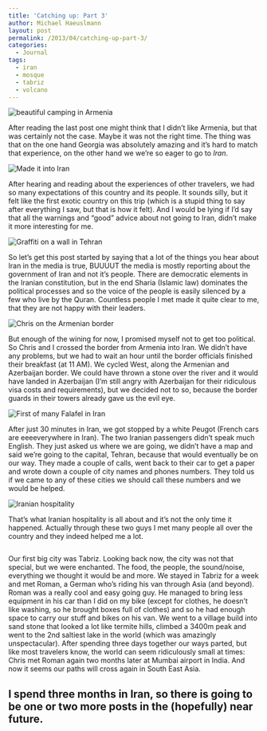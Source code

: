 ```yaml
---
title: 'Catching up: Part 3'
author: Michael Haeuslmann
layout: post
permalink: /2013/04/catching-up-part-3/
categories:
  - Journal
tags:
  - iran
  - mosque
  - tabriz
  - volcano
---
```

<p class="center">
  <img src="http://mike-on-a-bike.com/wp-content/uploads/2013/04/armenia.jpg" alt="beautiful camping in Armenia" />
</p>

After reading the last post one might think that I didn&#8217;t like Armenia, but that was certainly not the case. Maybe it was not the right time. The thing was that on the one hand Georgia was absolutely amazing and it&#8217;s hard to match that experience, on the other hand we we&#8217;re so eager to go to *Iran*.

<p class="center">
  <img src="http://mike-on-a-bike.com/wp-content/uploads/2013/04/iran_victory.jpg" alt="Made it into Iran" />
</p>

After hearing and reading about the experiences of other travelers, we had so many expectations of this country and its people. It sounds silly, but it felt like the first exotic country on this trip (which is a stupid thing to say after everything I saw, but that is how it felt). And I would be lying if I&#8217;d say that all the warnings and &#8220;good&#8221; advice about not going to Iran, didn&#8217;t make it more interesting for me.

<p class="center">
  <img src="http://mike-on-a-bike.com/wp-content/uploads/2013/04/usa.jpg" alt="Graffiti on a wall in Tehran" />
</p>

So let&#8217;s get this post started by saying that a lot of the things you hear about Iran in the media is true, BUUUUT the media is mostly reporting about the government of Iran and not it&#8217;s people. There are democratic elements in the Iranian constitution, but in the end Sharia (Islamic law) dominates the political processes and so the voice of the people is easily silenced by a few who live by the Quran. Countless people I met made it quite clear to me, that they are not happy with their leaders.

<p class="center">
  <img src="http://mike-on-a-bike.com/wp-content/uploads/2013/04/chris_armenia_border.jpg" alt="Chris on the Armenian border" />
</p>

But enough of the wining for now, I promised myself not to get too political. So Chris and I crossed the border from Armenia into Iran. We didn&#8217;t have any problems, but we had to wait an hour until the border officials finished their breakfast (at 11 AM). We cycled West, along the Armenian and Azerbaijan border. We could have thrown a stone over the river and it would have landed in Azerbaijan (I&#8217;m still angry with Azerbaijan for their ridiculous visa costs and requirements), but we decided not to so, because the border guards in their towers already gave us the evil eye.

<p class="center">
  <img src="http://mike-on-a-bike.com/wp-content/uploads/2013/04/first_falafel.jpg" alt="First of many Falafel in Iran" />
</p>

After just 30 minutes in Iran, we got stopped by a white Peugot (French cars are eeeeverywhere in Iran). The two Iranian passengers didn&#8217;t speak much English. They just asked us where we are going, we didn&#8217;t have a map and said we&#8217;re going to the capital, Tehran, because that would eventually be on our way. They made a couple of calls, went back to their car to get a paper and wrote down a couple of city names and phones numbers. They told us if we came to any of these cities we should call these numbers and we would be helped.

<p class="center">
  <img src="http://mike-on-a-bike.com/wp-content/uploads/2013/04/iranian_hospitality.jpg" alt="Iranian hospitality" />
</p>

That&#8217;s what Iranian hospitality is all about and it&#8217;s not the only time it happened. Actually through these two guys I met many people all over the country and they indeed helped me a lot.

<p class="center">
  <img src="http://mike-on-a-bike.com/wp-content/uploads/2013/04/kandovan.jpg" alt="" />
</p>

Our first big city was Tabriz. Looking back now, the city was not that special, but we were enchanted. The food, the people, the sound/noise, everything we thought it would be and more. We stayed in Tabriz for a week and met Roman, a German who&#8217;s riding his van through Asia (and beyond). Roman was a really cool and easy going guy. He managed to bring less equipment in his car than I did on my bike (except for clothes, he doesn&#8217;t like washing, so he brought boxes full of clothes) and so he had enough space to carry our stuff and bikes on his van. We went to a village build into sand stone that looked a lot like termite hills, climbed a 3400m peak and went to the 2nd saltiest lake in the world (which was amazingly unspectacular). After spending three days together our ways parted, but like most travelers know, the world can seem ridiculously small at times: Chris met Roman again two months later at Mumbai airport in India. And now it seems our paths will cross again in South East Asia.

## I spend three months in Iran, so there is going to be one or two more posts in the (hopefully) near future.

<p class="center">
  <img src="http://mike-on-a-bike.com/wp-content/uploads/2013/04/camping_in_iran.jpg" alt="" />
</p>

<p class="center">
  <img src="http://mike-on-a-bike.com/wp-content/uploads/2013/04/hiking_with_roman_1.jpg" alt="" />
</p>

<p class="center">
  <img src="http://mike-on-a-bike.com/wp-content/uploads/2013/04/iranian_shepherd.jpg" alt="" />
</p>

<p class="center">
  <img src="http://mike-on-a-bike.com/wp-content/uploads/2013/04/tabriz_1.jpg" alt="" />
</p>

<p class="center">
  <img src="http://mike-on-a-bike.com/wp-content/uploads/2013/04/hiking_with_roman_2.jpg" alt="" />
</p>

<p class="center">
  <img src="http://mike-on-a-bike.com/wp-content/uploads/2013/04/hiking_with_chris.jpg" alt="" />
</p>

<p class="center">
  <img src="http://mike-on-a-bike.com/wp-content/uploads/2013/04/looking_stupid_while_hiking.jpg" alt="" />
</p>

<p class="center">
  <img src="http://mike-on-a-bike.com/wp-content/uploads/2013/04/van_setup.jpg" alt="" />
</p>